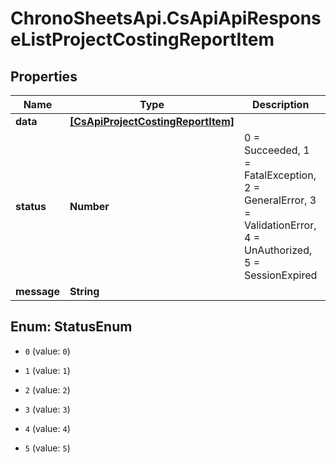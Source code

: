 # ChronoSheetsApi.CsApiApiResponseListProjectCostingReportItem

## Properties
Name | Type | Description | Notes
------------ | ------------- | ------------- | -------------
**data** | [**[CsApiProjectCostingReportItem]**](CsApiProjectCostingReportItem.md) |  | [optional] 
**status** | **Number** | 0 &#x3D; Succeeded, 1 &#x3D; FatalException, 2 &#x3D; GeneralError, 3 &#x3D; ValidationError, 4 &#x3D; UnAuthorized, 5 &#x3D; SessionExpired | [optional] 
**message** | **String** |  | [optional] 


<a name="StatusEnum"></a>
## Enum: StatusEnum


* `0` (value: `0`)

* `1` (value: `1`)

* `2` (value: `2`)

* `3` (value: `3`)

* `4` (value: `4`)

* `5` (value: `5`)




